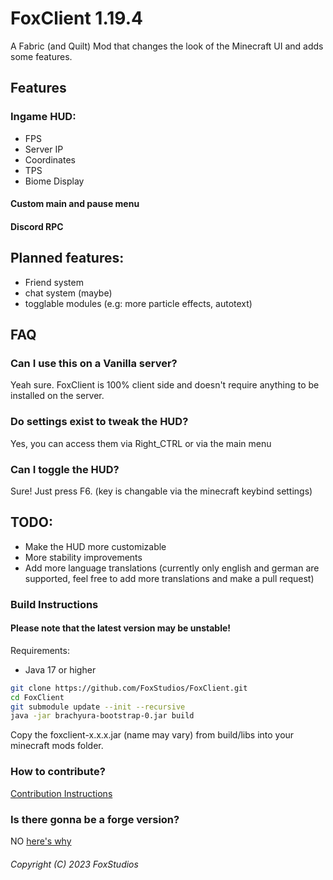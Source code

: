 # FoxClient 1.19.4
A Fabric (and Quilt) Mod that changes the look of the Minecraft UI and adds some features.

## Features
### Ingame HUD:
- FPS
- Server IP
- Coordinates
- TPS
- Biome Display
#### Custom main and pause menu
#### Discord RPC

## Planned features:
- Friend system
- chat system (maybe)
- togglable modules (e.g: more particle effects, autotext)

## FAQ
### Can I use this on a Vanilla server?
Yeah sure. FoxClient is 100% client side and doesn't require anything to be installed on the server.
### Do settings exist to tweak the HUD?
Yes, you can access them via Right_CTRL or via the main menu
### Can I toggle the HUD?
Sure! Just press F6. (key is changable via the minecraft keybind settings) 

## TODO:
- Make the HUD more customizable
- More stability improvements
- Add more language translations (currently only english and german are supported, feel free to add more translations and make a pull request)

### Build Instructions

#### Please note that the latest version may be unstable!

Requirements: 
- Java 17 or higher

```bash
git clone https://github.com/FoxStudios/FoxClient.git
cd FoxClient
git submodule update --init --recursive 
java -jar brachyura-bootstrap-0.jar build
```
Copy the foxclient-x.x.x.jar (name may vary) from build/libs into your minecraft mods folder.

### How to contribute?

[Contribution Instructions](contribute.md)

### Is there gonna be a forge version?
NO [here's why](forge.md)

###### Copyright (C) 2023 FoxStudios

